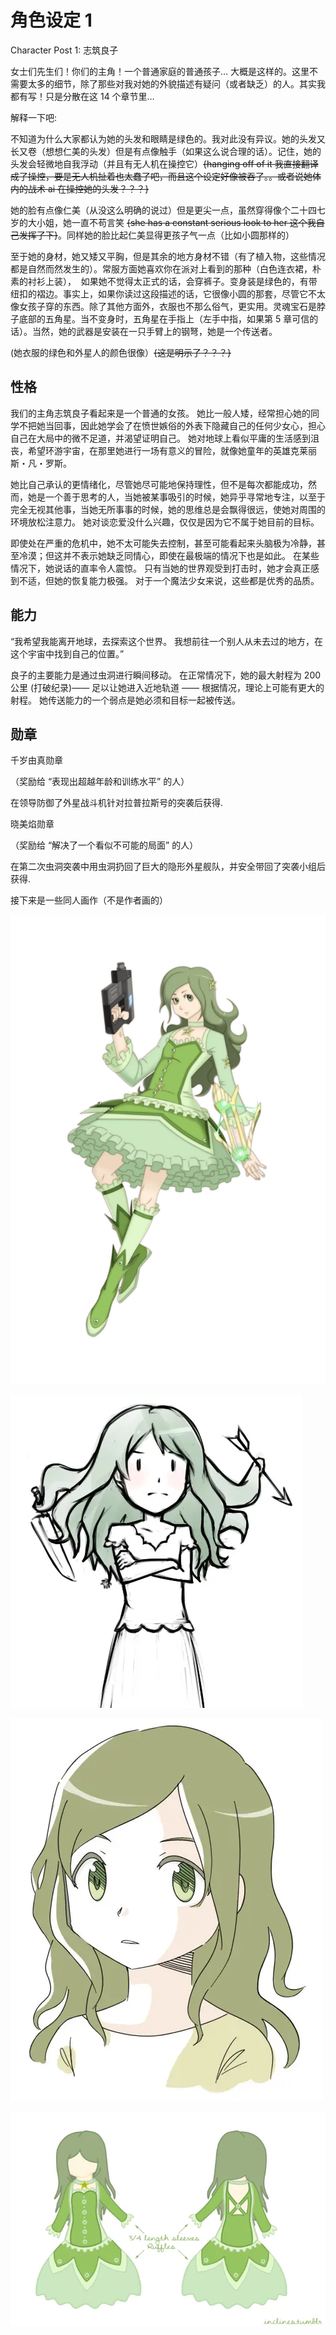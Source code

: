 # 角色设定 1

Character Post 1: 志筑良子

女士们先生们！你们的主角！一个普通家庭的普通孩子… 大概是这样的。这里不需要太多的细节，除了那些对我对她的外貌描述有疑问（或者缺乏）的人。其实我都有写！只是分散在这 14 个章节里…

解释一下吧:

不知道为什么大家都认为她的头发和眼睛是绿色的。我对此没有异议。她的头发又长又卷（想想仁美的头发）但是有点像触手（如果这么说合理的话）。记住，她的头发会轻微地自我浮动（并且有无人机在操控它）~~{hanging off of it 我直接翻译成了操控，要是无人机扯着也太蠢了吧，而且这个设定好像被吞了。。或者说她体内的战术 ai 在操控她的头发？？？}~~

她的脸有点像仁美（从没这么明确的说过）但是更尖一点，虽然穿得像个二十四七岁的大小姐，她一直不苟言笑 ~~{she has a constant serious look to her 这个我自己发挥了下}~~。同样她的脸比起仁美显得更孩子气一点（比如小圆那样的）

至于她的身材，她又矮又平胸，但是其余的地方身材不错（有了植入物，这些情况都是自然而然发生的）。常服方面她喜欢你在派对上看到的那种（白色连衣裙，朴素的衬衫上装），  如果她不觉得太正式的话，会穿裤子。变身装是绿色的，有带纽扣的褶边。事实上，如果你读过这段描述的话，它很像小圆的那套，尽管它不太像女孩子穿的东西。除了其他方面外，衣服也不那么俗气，更实用。灵魂宝石是脖子底部的五角星。当不变身时，五角星在手指上（左手中指，如果第 5 章可信的话）。当然，她的武器是安装在一只手臂上的钢弩，她是一个传送者。

(她衣服的绿色和外星人的颜色很像）~~{这是明示了？？？}~~

## 性格

我们的主角志筑良子看起来是一个普通的女孩。 她比一般人矮，经常担心她的同学不把她当回事，因此她学会了在愤世嫉俗的外表下隐藏自己的任何少女心，担心自己在大局中的微不足道，并渴望证明自己。 她对地球上看似平庸的生活感到沮丧，希望环游宇宙，在那里她进行一场有意义的冒险，就像她童年的英雄克莱丽斯・凡・罗斯。

她比自己承认的更情绪化，尽管她尽可能地保持理性，但不是每次都能成功，然而，她是一个善于思考的人，当她被某事吸引的时候，她异乎寻常地专注，以至于完全无视其他事，当她无所事事的时候，她的思维总是会飘得很远，使她对周围的环境放松注意力。 她对谈恋爱没什么兴趣，仅仅是因为它不属于她目前的目标。

即使处在严重的危机中，她不太可能失去控制，甚至可能看起来头脑极为冷静，甚至冷漠；但这并不表示她缺乏同情心，即使在最极端的情况下也是如此。 在某些情况下，她说话的直率令人震惊。 只有当她的世界观受到打击时，她才会真正感到不适，但她的恢复能力极强。 对于一个魔法少女来说，这些都是优秀的品质。

## 能力

“我希望我能离开地球，去探索这个世界。 我想前往一个别人从未去过的地方，在这个宇宙中找到自己的位置。”

良子的主要能力是通过虫洞进行瞬间移动。 在正常情况下，她的最大射程为 200 公里 (打破纪录)—— 足以让她进入近地轨道 —— 根据情况，理论上可能有更大的射程。 她传送能力的一个弱点是她必须和目标一起被传送。

## 勋章

千岁由真勋章

（奖励给 “表现出超越年龄和训练水平” 的人）

在领导防御了外星战斗机针对拉普拉斯号的突袭后获得.

晓美焰勋章

（奖励给 “解决了一个看似不可能的局面” 的人）

在第二次虫洞突袭中用虫洞扔回了巨大的隐形外星舰队，并安全带回了突袭小组后获得.

接下来是一些同人画作（不是作者画的）

![fb6f5118369f40bbba6a120fb42867b4](./assets/fb6f5118369f40bbba6a120fb42867b4.webp)

![c3e2e0a1559a4571982bbd65e5795ab9](./assets/c3e2e0a1559a4571982bbd65e5795ab9.webp)

![35072dcc497e4c0f93c27f2227bb9944](./assets/35072dcc497e4c0f93c27f2227bb9944.webp)

![8617784721e24b6f9a20575c89d79960](./assets/8617784721e24b6f9a20575c89d79960.webp)
